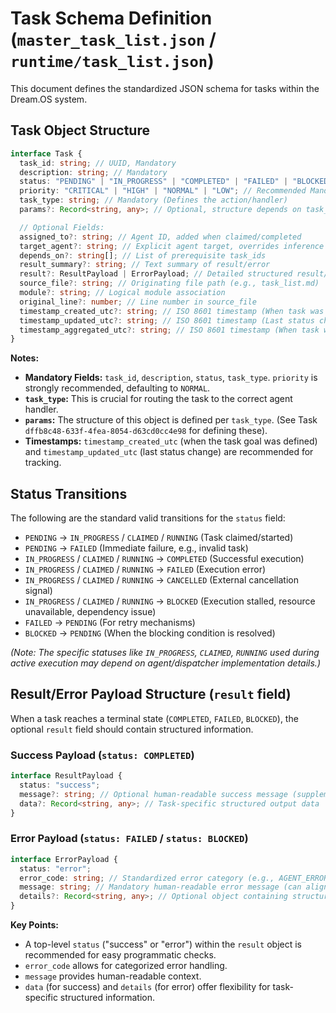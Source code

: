 # Task Schema Definition (`master_task_list.json` / `runtime/task_list.json`)

This document defines the standardized JSON schema for tasks within the Dream.OS system.

## Task Object Structure

```typescript
interface Task {
  task_id: string; // UUID, Mandatory
  description: string; // Mandatory
  status: "PENDING" | "IN_PROGRESS" | "COMPLETED" | "FAILED" | "BLOCKED"; // Mandatory
  priority: "CRITICAL" | "HIGH" | "NORMAL" | "LOW"; // Recommended Mandatory, Default: NORMAL
  task_type: string; // Mandatory (Defines the action/handler)
  params?: Record<string, any>; // Optional, structure depends on task_type

  // Optional Fields:
  assigned_to?: string; // Agent ID, added when claimed/completed
  target_agent?: string; // Explicit agent target, overrides inference
  depends_on?: string[]; // List of prerequisite task_ids
  result_summary?: string; // Text summary of result/error
  result?: ResultPayload | ErrorPayload; // Detailed structured result/error data (See below)
  source_file?: string; // Originating file path (e.g., task_list.md)
  module?: string; // Logical module association
  original_line?: number; // Line number in source_file
  timestamp_created_utc?: string; // ISO 8601 timestamp (When task was first defined)
  timestamp_updated_utc?: string; // ISO 8601 timestamp (Last status change)
  timestamp_aggregated_utc?: string; // ISO 8601 timestamp (When task was added from source)
}
```

**Notes:**

*   **Mandatory Fields:** `task_id`, `description`, `status`, `task_type`. `priority` is strongly recommended, defaulting to `NORMAL`.
*   **`task_type`:** This is crucial for routing the task to the correct agent handler.
*   **`params`:** The structure of this object is defined per `task_type`. (See Task `dffb8c48-633f-4fea-8054-d63cd0cc4e98` for defining these).
*   **Timestamps:** `timestamp_created_utc` (when the task goal was defined) and `timestamp_updated_utc` (last status change) are recommended for tracking.

## Status Transitions

The following are the standard valid transitions for the `status` field:

*   `PENDING` -> `IN_PROGRESS` / `CLAIMED` / `RUNNING` (Task claimed/started)
*   `PENDING` -> `FAILED` (Immediate failure, e.g., invalid task)
*   `IN_PROGRESS` / `CLAIMED` / `RUNNING` -> `COMPLETED` (Successful execution)
*   `IN_PROGRESS` / `CLAIMED` / `RUNNING` -> `FAILED` (Execution error)
*   `IN_PROGRESS` / `CLAIMED` / `RUNNING` -> `CANCELLED` (External cancellation signal)
*   `IN_PROGRESS` / `CLAIMED` / `RUNNING` -> `BLOCKED` (Execution stalled, resource unavailable, dependency issue)
*   `FAILED` -> `PENDING` (For retry mechanisms)
*   `BLOCKED` -> `PENDING` (When the blocking condition is resolved)

*(Note: The specific statuses like `IN_PROGRESS`, `CLAIMED`, `RUNNING` used during active execution may depend on agent/dispatcher implementation details.)*

## Result/Error Payload Structure (`result` field)

When a task reaches a terminal state (`COMPLETED`, `FAILED`, `BLOCKED`), the optional `result` field should contain structured information.

### Success Payload (`status: COMPLETED`)

```typescript
interface ResultPayload {
  status: "success";
  message?: string; // Optional human-readable success message (supplements result_summary)
  data?: Record<string, any>; // Task-specific structured output data
}
```

### Error Payload (`status: FAILED` / `status: BLOCKED`)

```typescript
interface ErrorPayload {
  status: "error"; 
  error_code: string; // Standardized error category (e.g., AGENT_ERROR, FILE_NOT_FOUND, API_ERROR, VALIDATION_ERROR, TIMEOUT)
  message: string; // Mandatory human-readable error message (can align with result_summary)
  details?: Record<string, any>; // Optional object containing structured error details (e.g., traceback, failed_step)
}
```

**Key Points:**

*   A top-level `status` ("success" or "error") within the `result` object is recommended for easy programmatic checks.
*   `error_code` allows for categorized error handling.
*   `message` provides human-readable context.
*   `data` (for success) and `details` (for error) offer flexibility for task-specific structured information. 